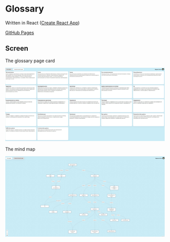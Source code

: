 # Glossary

Written in React ([Create React App](https://github.com/facebook/create-react-app#create-react-app--))

[GitHub Pages]()

## Screen

The glossary page card

![](screen/glossary.jpg)

The mind map

![](screen/mindMap.jpg)

